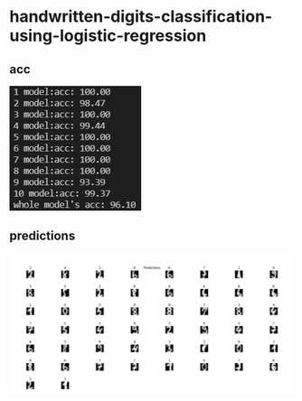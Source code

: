 # handwritten-digits-classification-using-logistic-regression

## acc
![alt](./acc.png)
## predictions
![alt](./predictions.png)
